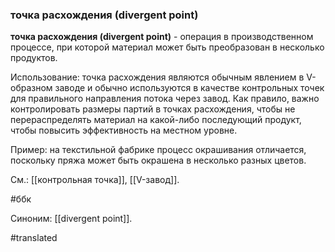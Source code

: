 ### точка расхождения (divergent point)

**точка расхождения (divergent point)** - операция в производственном процессе, при которой материал может быть преобразован в несколько продуктов.

Использование: точка расхождения являются обычным явлением в V-образном заводе и обычно используются в качестве контрольных точек для правильного направления потока через завод. Как правило, важно контролировать размеры партий в точках расхождения, чтобы не перераспределять материал на какой-либо последующий продукт, чтобы повысить эффективность на местном уровне.

Пример: на текстильной фабрике процесс окрашивания отличается, поскольку пряжа может быть окрашена в несколько разных цветов.

См.: [[контрольная точка]], [[V-завод]].

#ббк

Синоним: [[divergent point]].

#translated

